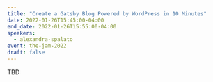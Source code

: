 ```yaml
---
title: "Create a Gatsby Blog Powered by WordPress in 10 Minutes"
date: 2022-01-26T15:45:00-04:00
end_date: 2022-01-26T15:55:00-04:00
speakers:
  - alexandra-spalato
event: the-jam-2022
draft: false
---
```


TBD

